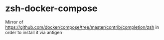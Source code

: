 # zsh-docker-compose
Mirror of https://github.com/docker/compose/tree/master/contrib/completion/zsh in order to install it via antigen
